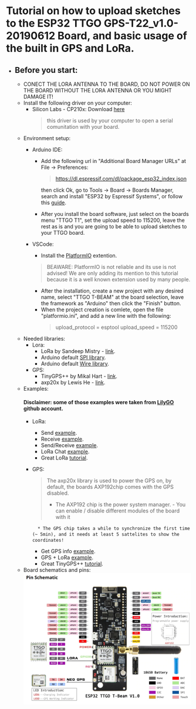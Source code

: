 # Tutorial on how to upload sketches to the ESP32 TTGO GPS-T22_v1.0-20190612 Board, and basic usage of the built in GPS and LoRa.

* ## Before you start:
	* CONECT THE LORA ANTENNA TO THE BOARD, DO NOT POWER ON THE BOARD WITHOUT THE LORA ANTENNA OR YOU MIGHT DAMAGE IT!
	* Install the following driver on your computer:
		* Silicon Labs - CP210x: Download [here](https://www.silabs.com/products/development-tools/software/usb-to-uart-bridge-vcp-drivers) 
			> this driver is used by your computer to open a serial comunitation with your board.
	* Environment setup:
		* Arduino IDE:
			* Add the following url in "Additional Board Manager URLs" at File -> Preferences:
				> https://dl.espressif.com/dl/package_esp32_index.json
			
				then click Ok, go to Tools -> Board -> Boards Manager, search and install "ESP32 by Espressif Systems", or follow this [guide](https://randomnerdtutorials.com/installing-the-esp32-board-in-arduino-ide-windows-instructions/).
			* After you install the board software, just select on the boards menu "TTGO T1", set the upload speed to 115200, leave the rest as is and you are going to be able to upload sketches to your TTGO board.
		* VSCode:
			* Install the [PlatformIO](https://platformio.org/?utm_source=platformio&utm_medium=piohome) extention.
			> BEAWARE: PlatformIO is not reliable and its use is not advised!
				We are only adding its mention to this tutorial because it is a well known extension used by many people.

			* After the installation, create a new project with any desired name, select "TTGO T-BEAM" at the board selection, leave the framework as "Arduino" then click the "Finish" button.
			* When the project creation is comlete, open the file "platformio.ini", and add a new line with the following:
				> upload_protocol = esptool
					upload_speed = 115200
	* Needed libraries:
		* Lora:
			* LoRa by Sandeep Mistry - [link](https://github.com/sandeepmistry/arduino-LoRa).
			* Arduino default [SPI library](https://www.arduino.cc/en/reference/SPI).
			* Arduino default [Wire library](https://www.arduino.cc/en/reference/wire).
		* GPS:
			* TinyGPS++ by Mikal Hart - [link](https://github.com/mikalhart/TinyGPSPlus/releases).
			* axp20x by Lewis He - [link](https://github.com/lewisxhe/AXP202X_Library).
	* Examples:
		#### Disclaimer: some of those examples were taken from [LilyGO](https://github.com/LilyGO/TTGO-T-Beam) github account.
		* LoRa:
			* Send [example](https://github.com/Adamacenog/ESP32-TTGO-GPS-T22_v1.0-20190612-Tutorial/tree/master/LoRa/ESP32-LoRa-sender).
			* Receive [example](https://github.com/Adamacenog/ESP32-TTGO-GPS-T22_v1.0-20190612-Tutorial/tree/master/LoRa/ESP32-LoRa-receiver).
			* Send/Receive [example](https://github.com/Adamacenog/ESP32-TTGO-GPS-T22_v1.0-20190612-Tutorial/tree/master/LoRa/ESP32-LoRa-sender-receiver).
			* LoRa Chat [example](https://github.com/Adamacenog/ESP32-TTGO-GPS-T22_v1.0-20190612-Tutorial/tree/master/LoRa/LoRa-Chat).
			* Great LoRa [tutorial](https://randomnerdtutorials.com/ttgo-lora32-sx1276-arduino-ide/).
		* GPS:
			> The axp20x library is used to power the GPS on, by default, the boards AXP192chip comes with the GPS disabled. 
			> * The AXP192 chip is the power system manager.
				- You can enable / disable different modules of the board with it
		
				* The GPS chip takes a while to synchronize the first time (~ 5min), and it needs at least 5 sattelites to show the coordinates!

			* Get GPS info [example](https://github.com/Adamacenog/ESP32-TTGO-GPS-T22_v1.0-20190612-Tutorial/tree/master/GPS/ESP32-GPS).
			* GPS + LoRa [example](https://github.com/Adamacenog/ESP32-TTGO-GPS-T22_v1.0-20190612-Tutorial/tree/master/GPS/LoRa%20%2B%20GPS).
			* Great TinyGPS++ [tutorial](http://arduiniana.org/libraries/tinygpsplus/).
	* Board schematics and pins:
		![image](https://github.com/Adamacenog/ESP32-TTGO-GPS-T22_v1.0-20190612-Tutorial/blob/master/Images/ESP32%20schematics.jpeg)